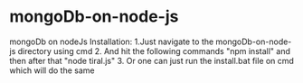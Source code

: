 # mongoDb-on-node-js
mongoDb on nodeJs
Installation:
1.Just navigate to the mongoDb-on-node-js directory using cmd 
2. And hit the following commands
   "npm install"
   and then after that
   "node tiral.js"
3. Or one can just run the install.bat file on cmd which will do the same
